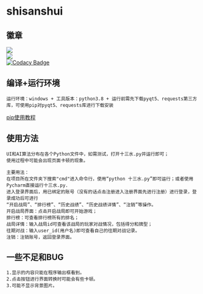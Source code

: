 # shisanshui
## 徽章
![](https://img.shields.io/badge/python-3.8-green)<br>
![](https://img.shields.io/badge/shisanshui-v1.0.0-brightgreen)<br>
[![Codacy Badge](https://api.codacy.com/project/badge/Grade/cc05aeb2eb744f218b98239bc037f672)](https://www.codacy.com/manual/WithYou617/shisanshui?utm_source=github.com&amp;utm_medium=referral&amp;utm_content=WithYou617/shisanshui&amp;utm_campaign=Badge_Grade)
## 编译+运行环境
    运行环境：windows + 工具版本：python3.8 + 运行前需先下载pyqt5、requests第三方库，可使用pip对pyqt5、requests库进行下载安装
 [pip使用教程](https://blog.csdn.net/m0_37774696/article/details/84328843)
## 使用方法
    UI和AI算法分布在各个Python文件中，如需测试，打开十三水.py并运行即可；
    使用过程中可能会出现页面卡顿的现象。
    
    主要用法：
    在项目所在文件夹下搜索"cmd"进入命令行，使用“python 十三水.py”即可运行；或者使用Pycharm直接运行十三水.py.
    进入登录界面后，用已绑定的账号（没有的话点击注册进入注册界面先进行注册）进行登录，登录成功后可进行
    “开启战局”、“排行榜”、“历史战绩”、“历史战绩详情”、“注销”等操作。
    开启战局界面：点击开启战局即可开始游戏；
    排行榜：可查看排行榜所有的排名；
    战局详情：输入战局id可查看该战局的玩家对战情况，包括得分和牌型；
    往期对战：输入user_id(用户名)即可查看自己的往期对战记录。
    注销：注销账号，返回登录界面。
## 一些不足和BUG
    1.显示的内容只能在程序输出框看到。
    2.点击按钮进行界面转换时可能会有些卡顿。
    3.可能不显示背景图片。

